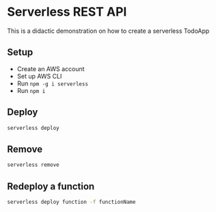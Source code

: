 # Serverless REST API

This is a didactic demonstration on how to create a serverless TodoApp

## Setup

- Create an AWS account
- Set up AWS CLI
- Run `npm -g i serverless`
- Run `npm i`

## Deploy

```bash
serverless deploy
```

## Remove

```bash
serverless remove
```

## Redeploy a function

```bash
serverless deploy function -f functionName
```
